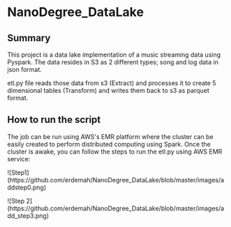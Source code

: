 # NanoDegree_DataLake
<h2> Summary </h2>
<p>This project is a data lake implementation of a music streaming data using Pyspark. The data resides in S3 as 2 different types; song and log data in json format.</p>
<p>etl.py file reads those data from s3 (Extract) and processes it to create 5 dimensional tables (Transform) and writes them back to s3 as parquet format.</p>

<h2> How to run the script </h2>
The job can be run using AWS's EMR platform where the cluster can be easily created to perform distributed computing using Spark.
Once the cluster is awake, you can follow the steps to run the etl.py using AWS EMR service:
<p>![Step1](https://github.com/erdemah/NanoDegree_DataLake/blob/master/images/addstep0.png)</p>
<p>![Step 2](https://github.com/erdemah/NanoDegree_DataLake/blob/master/images/add_step3.png)</p>
